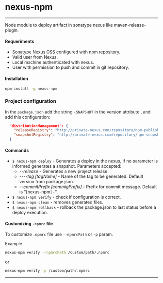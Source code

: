 # nexus-npm

---

Node module to deploy artifact in sonatype nexus like maven-release-plugin.

#### Requeriments

* Sonatype Nexus OSS configured with npm repository.
* Valid user from Nexus.
* Local machine authenticated with nexus.
* User with permission to push and commit in git repository.

#### Installation

```bash
npm install -g nexus-npm
```

### Project configuration

In the `package.json` add the string `-SNAPSHOT` in the version attribute , and add this configuration:

```json
  "distributionManagement": {
    "releaseRegistry": "http://private-nexus.com/repository/npm-publish/",
    "snapshotRegistry": "http://private-nexus.com/repository/npm-snapshot/"
  }
```

#### Commands

* `$ nexus-npm deploy` - Generates a deploy in the nexus, if no parameter is informed generates a snapshot.
    Parameters accepted: 
    * *--release* - Generates a new project release.
    * *----tag [tagName]* - Name of the tag to be generated. Default version from package.json.
    * *--commitPrefix [commigPrefix]* - Prefix for commit message. Default is "[nexus-npm] -".
* `$ nexus-npm verify` - check if configuration is correct.
* `$ nexus-npm clean` - removes generated files. 
* `$ nexus-npm rollback` - rollback the package.json to last status before a deploy execution.

#### Customizing `.npmrc` file
To customize `.npmrc` file use `--npmrcPath` or `-p` param.

Example
```bash
nexus-npm verify --npmrcPath /custom/path/.npmrc
``` 
or
```bash
nexus-npm verify -p /custom/path/.npmrc
``` 
___
